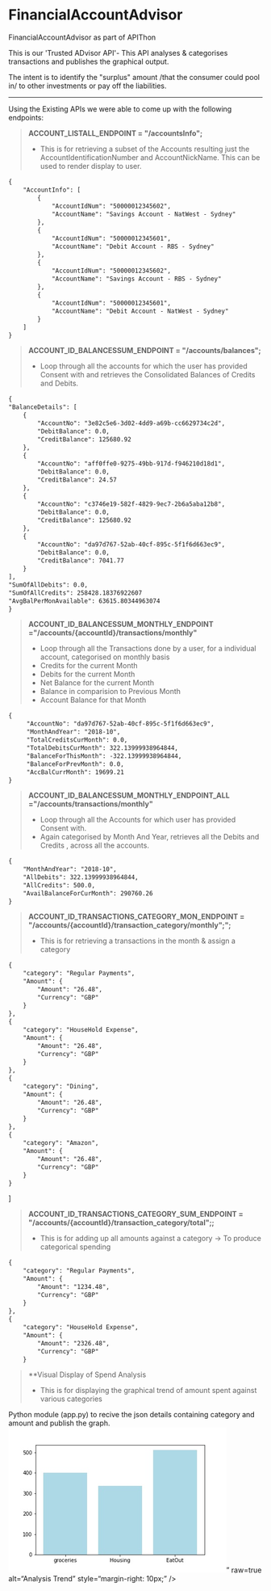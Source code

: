 # FinancialAccountAdvisor
FinancialAccountAdvisor as part of APIThon

This is our  'Trusted ADvisor API'- This API analyses  & categorises transactions and publishes the graphical output.

The intent is to identify the "surplus" amount /that the consumer could pool in/ to other investments or pay off the liabilities.
****
Using the Existing APIs we were able to come up with the following endpoints:

>**ACCOUNT_LISTALL_ENDPOINT = "/accountsInfo";**
>-  This is for retrieving a subset of the Accounts resulting just the AccountIdentificationNumber and AccountNickName. This can be used to render display to user.

    {
        "AccountInfo": [
            {
                "AccountIdNum": "50000012345602",
                "AccountName": "Savings Account - NatWest - Sydney"
            },
            {
                "AccountIdNum": "50000012345601",
                "AccountName": "Debit Account - RBS - Sydney"
            },
            {
                "AccountIdNum": "50000012345602",
                "AccountName": "Savings Account - RBS - Sydney"
            },
            {
                "AccountIdNum": "50000012345601",
                "AccountName": "Debit Account - NatWest - Sydney"
            }
        ]
    }

>**ACCOUNT_ID_BALANCESSUM_ENDPOINT = "/accounts/balances";**
>
>- Loop through all the accounts for which the user has provided Consent with and retrieves the Consolidated Balances of Credits and Debits.

    {
    "BalanceDetails": [
        {
            "AccountNo": "3e82c5e6-3d02-4dd9-a69b-cc6629734c2d",
            "DebitBalance": 0.0,
            "CreditBalance": 125680.92
        },
        {
            "AccountNo": "aff0ffe0-9275-49bb-917d-f946210d18d1",
            "DebitBalance": 0.0,
            "CreditBalance": 24.57
        },
        {
            "AccountNo": "c3746e19-582f-4829-9ec7-2b6a5aba12b8",
            "DebitBalance": 0.0,
            "CreditBalance": 125680.92
        },
        {
            "AccountNo": "da97d767-52ab-40cf-895c-5f1f6d663ec9",
            "DebitBalance": 0.0,
            "CreditBalance": 7041.77
        }
    ],
    "SumOfAllDebits": 0.0,
    "SumOfAllCredits": 258428.18376922607
    "AvgBalPerMonAvailable": 63615.80344963074
    }


>**ACCOUNT_ID_BALANCESSUM_MONTHLY_ENDPOINT ="/accounts/{accountId}/transactions/monthly"** 
>- Loop through all the Transactions done by a user, for a individual account, categorised on  monthly basis 
>- Credits for the current Month
>- Debits for the current Month
>- Net Balance for the current Month
>- Balance in comparision to Previous Month
>- Account Balance for that Month

    {
         "AccountNo": "da97d767-52ab-40cf-895c-5f1f6d663ec9",
         "MonthAndYear": "2018-10",
         "TotalCreditsCurMonth": 0.0,
         "TotalDebitsCurMonth": 322.13999938964844,
         "BalanceForThisMonth": -322.13999938964844,
         "BalanceForPrevMonth": 0.0,
         "AccBalCurrMonth": 19699.21
    }

>**ACCOUNT_ID_BALANCESSUM_MONTHLY_ENDPOINT_ALL ="/accounts/transactions/monthly"**
>- Loop through all the Accounts for which user has provided Consent with.
>- Again categorised by Month And Year, retrieves all the Debits and Credits , across all the accounts.

    {
        "MonthAndYear": "2018-10",
        "AllDebits": 322.13999938964844,
        "AllCredits": 500.0,
        "AvailBalanceForCurMonth": 290760.26
    }

>**ACCOUNT_ID_TRANSACTIONS_CATEGORY_MON_ENDPOINT = "/accounts/{accountId}/transaction_category/monthly";";**
>-  This is for retrieving a transactions in the month & assign a category
   
    {
        "category": "Regular Payments",
        "Amount": {
            "Amount": "26.48",
            "Currency": "GBP"
        }
    },
    {
        "category": "HouseHold Expense",
        "Amount": {
            "Amount": "26.48",
            "Currency": "GBP"
        }
    },
    {
        "category": "Dining",
        "Amount": {
            "Amount": "26.48",
            "Currency": "GBP"
        }
    },
    {
        "category": "Amazon",
        "Amount": {
            "Amount": "26.48",
            "Currency": "GBP"
        }
    }
]
>**ACCOUNT_ID_TRANSACTIONS_CATEGORY_SUM_ENDPOINT = "/accounts/{accountId}/transaction_category/total";;**
>-  This is for adding up all amounts against a category -> To produce categorical spending
   
    {
        "category": "Regular Payments",
        "Amount": {
            "Amount": "1234.48",
            "Currency": "GBP"
        }
    },
    {
        "category": "HouseHold Expense",
        "Amount": {
            "Amount": "2326.48",
            "Currency": "GBP"
        }
        
>**Visual Display of Spend Analysis 
>-  This is for displaying the graphical trend of amount spent against various categories

  Python module (app.py) to recive the json details containing category and amount and publish the graph.
  <img src="./books_read.jpg">”
raw=true
alt=“Analysis Trend”
style=“margin-right: 10px;”
/>

